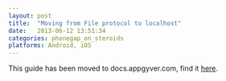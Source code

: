 ```yaml
---
layout: post
title:  "Moving from File protocol to localhost"
date:   2013-06-12 13:51:34
categories: phonegap_on_steroids
platforms: Android, iOS
---
```


This guide has been moved to docs.appgyver.com, find it [here](https://academy.appgyver.com/categories/4-app-architecture/contents/75-moving-from-file-protocol-to-localhost).